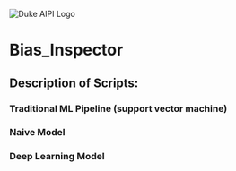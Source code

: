 ![Duke AIPI Logo](https://storage.googleapis.com/aipi_datasets/Duke-AIPI-Logo.png)

# Bias_Inspector

## Description of Scripts:

### Traditional ML Pipeline (support vector machine)

### Naive Model 

### Deep Learning Model 